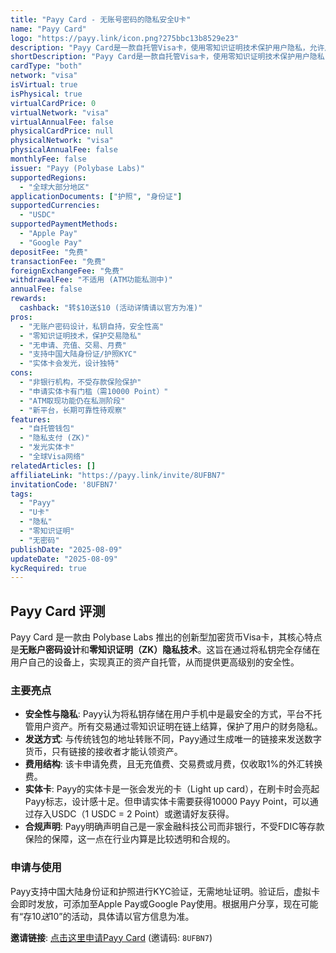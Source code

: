 ```yaml
---
title: "Payy Card - 无账号密码的隐私安全U卡"
name: "Payy Card"
logo: "https://payy.link/icon.png?275bbc13b8529e23"
description: "Payy Card是一款自托管Visa卡，使用零知识证明技术保护用户隐私，允许用户在全球范围内私密地消费USDC。"
shortDescription: "Payy Card是一款自托管Visa卡，使用零知识证明技术保护用户隐私，允许用户在全球范围内私密地消费USDC。"
cardType: "both"
network: "visa"
isVirtual: true
isPhysical: true
virtualCardPrice: 0
virtualNetwork: "visa"
virtualAnnualFee: false
physicalCardPrice: null
physicalNetwork: "visa"
physicalAnnualFee: false
monthlyFee: false
issuer: "Payy (Polybase Labs)"
supportedRegions:
  - "全球大部分地区"
applicationDocuments: ["护照", "身份证"]
supportedCurrencies:
  - "USDC"
supportedPaymentMethods:
  - "Apple Pay"
  - "Google Pay"
depositFee: "免费"
transactionFee: "免费"
foreignExchangeFee: "免费"
withdrawalFee: "不适用 (ATM功能私测中)"
annualFee: false
rewards:
  cashback: "转$10送$10 (活动详情请以官方为准)"
pros:
  - "无账户密码设计，私钥自持，安全性高"
  - "零知识证明技术，保护交易隐私"
  - "无申请、充值、交易、月费"
  - "支持中国大陆身份证/护照KYC"
  - "实体卡会发光，设计独特"
cons:
  - "非银行机构，不受存款保险保护"
  - "申请实体卡有门槛（需10000 Point）"
  - "ATM取现功能仍在私测阶段"
  - "新平台，长期可靠性待观察"
features:
  - "自托管钱包"
  - "隐私支付 (ZK)"
  - "发光实体卡"
  - "全球Visa网络"
relatedArticles: []
affiliateLink: "https://payy.link/invite/8UFBN7"
invitationCode: '8UFBN7'
tags:
  - "Payy"
  - "U卡"
  - "隐私"
  - "零知识证明"
  - "无密码"
publishDate: "2025-08-09"
updateDate: "2025-08-09"
kycRequired: true
---
```



## Payy Card 评测

Payy Card 是一款由 Polybase Labs 推出的创新型加密货币Visa卡，其核心特点是**无账户密码设计**和**零知识证明（ZK）隐私技术**。这旨在通过将私钥完全存储在用户自己的设备上，实现真正的资产自托管，从而提供更高级别的安全性。

### 主要亮点

- **安全性与隐私**: Payy认为将私钥存储在用户手机中是最安全的方式，平台不托管用户资产。所有交易通过零知识证明在链上结算，保护了用户的财务隐私。
- **发送方式**: 与传统钱包的地址转账不同，Payy通过生成唯一的链接来发送数字货币，只有链接的接收者才能认领资产。
- **费用结构**: 该卡申请免费，且无充值费、交易费或月费，仅收取1%的外汇转换费。
- **实体卡**: Payy的实体卡是一张会发光的卡（Light up card），在刷卡时会亮起Payy标志，设计感十足。但申请实体卡需要获得10000 Payy Point，可以通过存入USDC（1 USDC = 2 Point）或邀请好友获得。
- **合规声明**: Payy明确声明自己是一家金融科技公司而非银行，不受FDIC等存款保险的保障，这一点在行业内算是比较透明和合规的。

### 申请与使用

Payy支持中国大陆身份证和护照进行KYC验证，无需地址证明。验证后，虚拟卡会即时发放，可添加至Apple Pay或Google Pay使用。根据用户分享，现在可能有“存$10送$10”的活动，具体请以官方信息为准。

**邀请链接**: [点击这里申请Payy Card](https://payy.link/invite/8UFBN7) (邀请码: `8UFBN7`)
